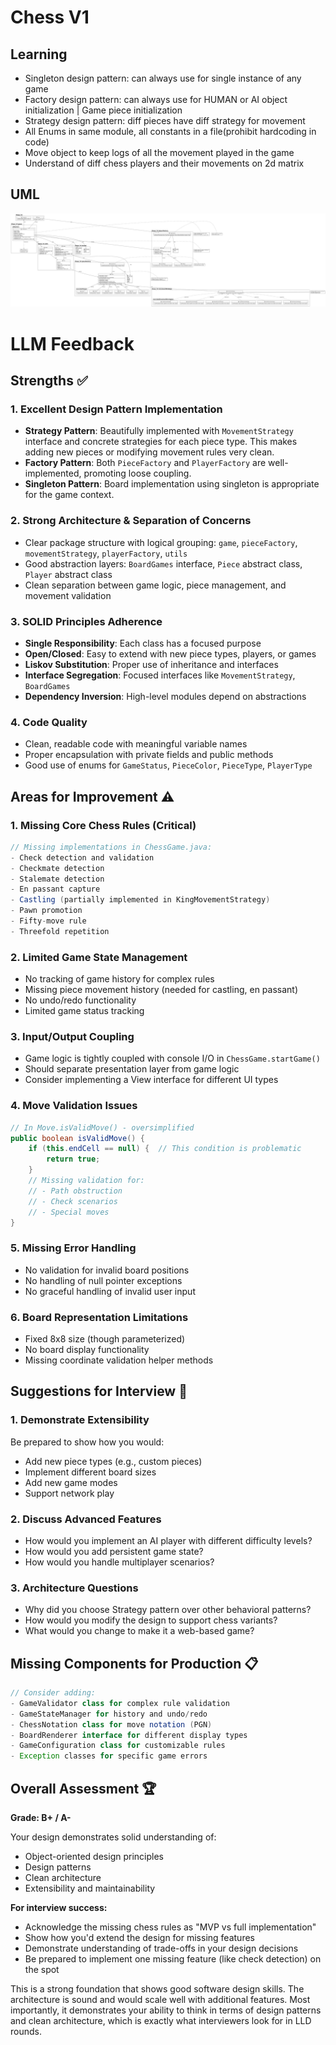 # Chess V1

## Learning
 - Singleton design pattern: can always use for single instance of any game
 - Factory design pattern: can always use for HUMAN or AI object initialization | Game piece initialization
 - Strategy design pattern: diff pieces have diff strategy for movement
 - All Enums in same module, all constants in a file(prohibit hardcoding in code)
 - Move object to keep logs of all the movement played in the game
 - Understand of diff chess players and their movements on 2d matrix

## UML

![Chess_V1_UML](/images/Chess_V1_UML.png)

# LLM Feedback

## **Strengths** ✅

### **1. Excellent Design Pattern Implementation**
- **Strategy Pattern**: Beautifully implemented with `MovementStrategy` interface and concrete strategies for each piece type. This makes adding new pieces or modifying movement rules very clean.
- **Factory Pattern**: Both `PieceFactory` and `PlayerFactory` are well-implemented, promoting loose coupling.
- **Singleton Pattern**: Board implementation using singleton is appropriate for the game context.

### **2. Strong Architecture & Separation of Concerns**
- Clear package structure with logical grouping: `game`, `pieceFactory`, `movementStrategy`, `playerFactory`, `utils`
- Good abstraction layers: `BoardGames` interface, `Piece` abstract class, `Player` abstract class
- Clean separation between game logic, piece management, and movement validation

### **3. SOLID Principles Adherence**
- **Single Responsibility**: Each class has a focused purpose
- **Open/Closed**: Easy to extend with new piece types, players, or games
- **Liskov Substitution**: Proper use of inheritance and interfaces
- **Interface Segregation**: Focused interfaces like `MovementStrategy`, `BoardGames`
- **Dependency Inversion**: High-level modules depend on abstractions

### **4. Code Quality**
- Clean, readable code with meaningful variable names
- Proper encapsulation with private fields and public methods
- Good use of enums for `GameStatus`, `PieceColor`, `PieceType`, `PlayerType`

## **Areas for Improvement** ⚠️

### **1. Missing Core Chess Rules** (Critical)
```java
// Missing implementations in ChessGame.java:
- Check detection and validation
- Checkmate detection  
- Stalemate detection
- En passant capture
- Castling (partially implemented in KingMovementStrategy)
- Pawn promotion
- Fifty-move rule
- Threefold repetition
```

### **2. Limited Game State Management**
- No tracking of game history for complex rules
- Missing piece movement history (needed for castling, en passant)
- No undo/redo functionality
- Limited game status tracking

### **3. Input/Output Coupling**
- Game logic is tightly coupled with console I/O in `ChessGame.startGame()`
- Should separate presentation layer from game logic
- Consider implementing a View interface for different UI types

### **4. Move Validation Issues**
```java
// In Move.isValidMove() - oversimplified
public boolean isValidMove() {
    if (this.endCell == null) {  // This condition is problematic
        return true;
    }
    // Missing validation for:
    // - Path obstruction
    // - Check scenarios
    // - Special moves
}
```

### **5. Missing Error Handling**
- No validation for invalid board positions
- No handling of null pointer exceptions
- No graceful handling of invalid user input

### **6. Board Representation Limitations**
- Fixed 8x8 size (though parameterized)
- No board display functionality
- Missing coordinate validation helper methods

## **Suggestions for Interview** 🎯

### **1. Demonstrate Extensibility**
Be prepared to show how you would:
- Add new piece types (e.g., custom pieces)
- Implement different board sizes
- Add new game modes
- Support network play

### **2. Discuss Advanced Features**
- How would you implement an AI player with different difficulty levels?
- How would you add persistent game state?
- How would you handle multiplayer scenarios?

### **3. Architecture Questions**
- Why did you choose Strategy pattern over other behavioral patterns?
- How would you modify the design to support chess variants?
- What would you change to make it a web-based game?

## **Missing Components for Production** 📋

```java
// Consider adding:
- GameValidator class for complex rule validation
- GameStateManager for history and undo/redo
- ChessNotation class for move notation (PGN)
- BoardRenderer interface for different display types
- GameConfiguration class for customizable rules
- Exception classes for specific game errors
```

## **Overall Assessment** 🏆

**Grade: B+ / A-**

Your design demonstrates solid understanding of:
- Object-oriented design principles
- Design patterns
- Clean architecture
- Extensibility and maintainability

**For interview success:**
- Acknowledge the missing chess rules as "MVP vs full implementation"
- Show how you'd extend the design for missing features
- Demonstrate understanding of trade-offs in your design decisions
- Be prepared to implement one missing feature (like check detection) on the spot

This is a strong foundation that shows good software design skills. The architecture is sound and would scale well with additional features. Most importantly, it demonstrates your ability to think in terms of design patterns and clean architecture, which is exactly what interviewers look for in LLD rounds.